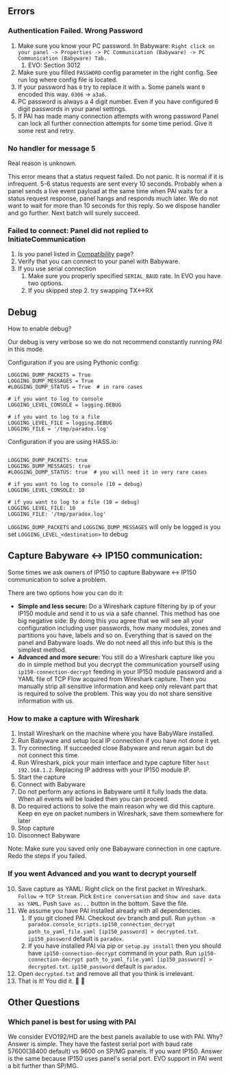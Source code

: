 ## Errors
### Authentication Failed. Wrong Password
1. Make sure you know your PC password. In Babyware: `Right click on your panel -> Properties -> PC Communication (Babyware) -> PC Communication (Babyware) Tab.`
   1. EVO: Section 3012
2. Make sure you filled `PASSWORD` config parameter in the right config. See run log where config file is located.
3. If your password has `0` try to replace it with `a`. Some panels want `0` encoded this way. `0306` -> `a3a6`.
4. PC password is always a 4 digit number. Even if you have configured 6 digit passwords in your panel settings.
5. If PAI has made many connection attempts with wrong password Panel can lock all further connection attempts for some time period. Give it some rest and retry.

### No handler for message 5
Real reason is unknown.

This error means that a status request failed. Do not panic. It is normal if it is infrequent. 5-6 status requests are sent every 10 seconds. Probably when a panel sends a live event payload at the same time when PAI waits for a status request response, panel hangs and responds much later. We do not want to wait for more than 10 seconds for this reply. So we dispose handler and go further. Next batch will surely succeed.

### Failed to connect: Panel did not replied to InitiateCommunication
1. Is you panel listed in [Compatibility](../Compatibility) page?
2. Verify that you can connect to your panel with Babyware.
3. If you use serial connection
   1. Make sure you properly specified `SERIAL_BAUD` rate. In EVO you have two options.
   2. If you skipped step 2. try swapping TX<->RX

## Debug
How to enable debug?

Our debug is very verbose so we do not recommend constantly running PAI in this mode.

Configuration if you are using Pythonic config:
```
LOGGING_DUMP_PACKETS = True
LOGGING_DUMP_MESSAGES = True
#LOGGING_DUMP_STATUS = True  # in rare cases

# if you want to log to console
LOGGING_LEVEL_CONSOLE = logging.DEBUG

# if you want to log to a file
LOGGING_LEVEL_FILE = logging.DEBUG
LOGGING_FILE = '/tmp/paradox.log' 
```

Configuration if you are using HASS.io:
```

LOGGING_DUMP_PACKETS: true
LOGGING_DUMP_MESSAGES: true
#LOGGING_DUMP_STATUS: true  # you will need it in very rare cases

# if you want to log to console (10 = debug)
LOGGING_LEVEL_CONSOLE: 10

# if you want to log to a file (10 = debug)
LOGGING_LEVEL_FILE: 10
LOGGING_FILE: '/tmp/paradox.log' 
```

`LOGGING_DUMP_PACKETS` and `LOGGING_DUMP_MESSAGES` will only be logged is you set `LOGGING_LEVEL_<destination>` to debug

## Capture Babyware <-> IP150 communication:
Some times we ask owners of IP150 to capture Babyware <-> IP150 communication to solve a problem.

There are two options how you can do it:
- **Simple and less secure:** Do a Wireshark capture filtering by ip of your IP150 module and send it to us via a safe channel. This method has one big negative side: By doing this you agree that we will see all your configuration including user passwords, how many modules, zones and partitions you have, labels and so on. Everything that is saved on the panel and Babyware loads. We do not need all this info but this is the simplest method.
- **Advanced and more secure:** You still do a Wireshark capture like you do in simple method but you decrypt the communication yourself using `ip150-connection-decrypt` feeding in your IP150 module password and a YAML file of TCP Flow acquired from Wireshark capture. Then you manually strip all sensitive information and keep only relevant part that is required to solve the problem. This way you do not share sensitive information with us.

### How to make a capture with Wireshark
1. Install Wireshark on the machine where you have BabyWare installed.
2. Run Babyware and setup local IP connection if you have not done it yet.
3. Try connecting. If succeeded close Babyware and rerun again but do not connect this time.
3. Run Wireshark, pick your main interface and type capture filter `host 192.168.1.2`. Replacing IP address with your IP150 module IP.
4. Start the capture
5. Connect with Babyware
6. Do not perform any actions in Babyware until it fully loads the data. When all events will be loaded then you can proceed.
7. Do required actions to solve the main reason why we did this capture. Keep en eye on packet numbers in Wireshark, save them somewhere for later
8. Stop capture
9. Disconnect Babyware

Note: Make sure you saved only one Babayware connection in one capture. Redo the steps if you failed.

### If you went Advanced and you want to decrypt yourself

10. Save capture as YAML: Right click on the first packet in Wireshark. `Follow` -> `TCP Stream`. Pick `Entire conversation` and `Show and save data as YAML`. Push `Save as...` button in the bottom. Save the file.
11. We assume you have PAI installed already with all dependencies.
    1. If you git cloned PAI. Checkout `dev` branch and pull. Run `python -m paradox.console_scripts.ip150_connection_decrypt path_to_yaml_file.yaml [ip150_password] > decrypted.txt`. `ip150_password` default is `paradox`.
    2. If you have installed PAI via pip or `setup.py install` then you should have `ip150-connection-decrypt` command in your path. Run `ip150-connection-decrypt path_to_yaml_file.yaml [ip150_password] > decrypted.txt`. `ip150_password` default is `paradox`.
12. Open `decrypted.txt` and remove all that you think is irrelevant.
13. That is it! You did it. 👏 💪 

## Other Questions
### Which panel is best for using with PAI
We consider EVO192/HD are the best panels available to use with PAI. Why? Answer is simple. They have the fastest serial port with baud rate 57600(38400 default) vs 9600 on SP/MG panels. If you want IP150. Answer is the same because IP150 uses panel's serial port. EVO support in PAI went a bit further than SP/MG.